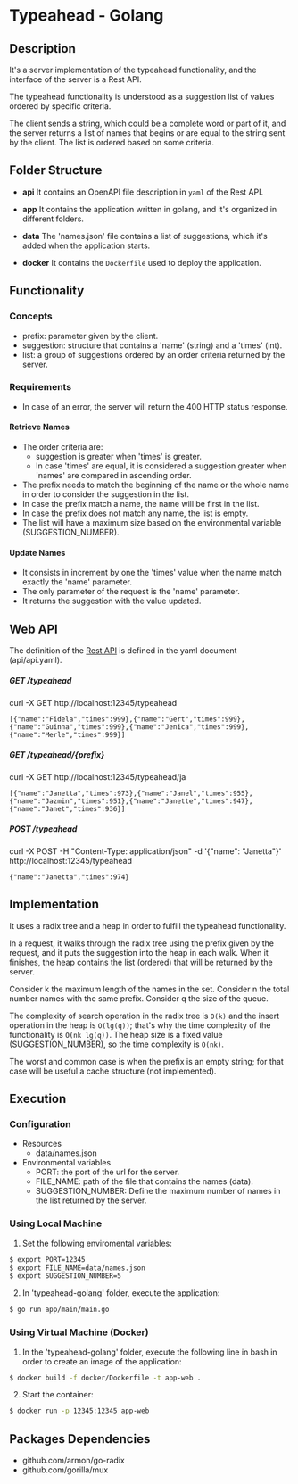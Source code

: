 # Typeahead - Golang

## Description
It's a server implementation of the typeahead functionality, and the interface of the server is a Rest API.

The typeahead functionality is understood as a suggestion list of values ordered by specific criteria.

The client sends a string, which could be a complete word or part of it, and the server returns a list of names that begins or are equal to the string sent by the client. The list is ordered based on some criteria.

## Folder Structure
* **api**
It contains an OpenAPI file description in `yaml` of the Rest API.

* **app**
It contains the application written in golang, and it's organized in different folders.

* **data**
The 'names.json' file contains a list of suggestions, which it's added when the application starts.

* **docker**
It contains the `Dockerfile` used to deploy the application.

## Functionality
### Concepts
* prefix: parameter given by the client.
* suggestion: structure that contains a 'name' (string) and a 'times' (int).
* list: a group of suggestions ordered by an order criteria returned by the server.

### Requirements
* In case of an error, the server will return the 400 HTTP status response.

#### Retrieve Names
* The order criteria are:
  * suggestion is greater when 'times' is greater.
  * In case 'times' are equal, it is considered a suggestion greater when 'names' are compared in ascending order.
* The prefix needs to match the beginning of the name or the whole name in order to consider the suggestion in the list.
* In case the prefix match a name, the name will be first in the list.
* In case the prefix does not match any name, the list is empty.
* The list will have a maximum size based on the environmental variable (SUGGESTION_NUMBER).

#### Update Names
* It consists in increment by one the 'times' value when the name match exactly the 'name' parameter.
* The only parameter of the request is the 'name' parameter.
* It returns the suggestion with the value updated.

## Web API
The definition of the [Rest API](./api/api.yaml) is defined in the yaml document (api/api.yaml).

##### **GET /typeahead**
curl -X GET http://localhost:12345/typeahead
```
[{"name":"Fidela","times":999},{"name":"Gert","times":999},{"name":"Guinna","times":999},{"name":"Jenica","times":999},{"name":"Merle","times":999}]
```

##### **GET /typeahead/{prefix}**
curl -X GET http://localhost:12345/typeahead/ja
```
[{"name":"Janetta","times":973},{"name":"Janel","times":955},{"name":"Jazmin","times":951},{"name":"Janette","times":947},{"name":"Janet","times":936}]
```

##### **POST /typeahead**
curl -X POST -H "Content-Type: application/json" -d '{"name": "Janetta"}' http://localhost:12345/typeahead
```
{"name":"Janetta","times":974}
```

## Implementation
It uses a radix tree and a heap in order to fulfill the typeahead functionality.

In a request, it walks through the radix tree using the prefix given by the request, and it puts the suggestion into the heap in each walk. When it finishes, the heap contains the list (ordered) that will be returned by the server.

Consider k the maximum length of the names in the set.
Consider n the total number names with the same prefix.
Consider q the size of the queue.

The complexity of search operation in the radix tree is `O(k)` and the insert operation in the heap is `O(lg(q))`; that's why the time complexity of the functionality is `O(nk lg(q))`. The heap size is a fixed value (SUGGESTION_NUMBER), so the time complexity is `O(nk)`.

The worst and common case is when the prefix is an empty string; for that case will be useful a cache structure (not implemented).

## Execution

### Configuration
* Resources
  * data/names.json
* Environmental variables
  * PORT: the port of the url for the server.
  * FILE_NAME: path of the file that contains the names (data).
  * SUGGESTION_NUMBER: Define the maximum number of names in the list returned by the server.

### Using Local Machine
1. Set the following enviromental variables:
```bash
$ export PORT=12345
$ export FILE_NAME=data/names.json
$ export SUGGESTION_NUMBER=5
```

2. In 'typeahead-golang' folder, execute the application:
```bash
$ go run app/main/main.go
```

### Using Virtual Machine (Docker)
1. In the 'typeahead-golang' folder, execute the following line in bash in order to create an image of the application:
```bash
$ docker build -f docker/Dockerfile -t app-web .
```

2. Start the container:
```bash
$ docker run -p 12345:12345 app-web
```

## Packages Dependencies
* github.com/armon/go-radix
* github.com/gorilla/mux
